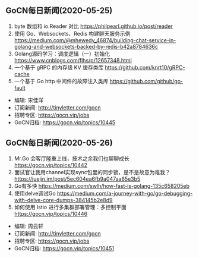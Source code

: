 ## GoCN每日新闻(2020-05-25)

1. byte 数组和 io.Reader 对比 https://philpearl.github.io/post/reader
2. 使用 Go、Websockets、Redis 构建聊天服务示例 https://medium.com/@mhewedy_46874/building-chat-service-in-golang-and-websockets-backed-by-redis-b42a8784636c
3. Golang源码学习：调度逻辑（一）初始化 https://www.cnblogs.com/flhs/p/12657348.html
4. 一个基于 gRPC 的内存级 KV 缓存类库 https://github.com/knrt10/gRPC-cache
5. 一个基于 Go http 中间件的故障注入类库 https://github.com/github/go-fault 

- 编辑: 宋佳洋  
- 订阅新闻: http://tinyletter.com/gocn 
- 招聘专区: https://gocn.vip/jobs  
- GoCN归档: https://gocn.vip/topics/10445

## GoCN每日新闻(2020-05-26)

1. Mr.Go 会客厅隆重上线，技术之余我们也聊聊成长 https://gocn.vip/topics/10442  
2. 面试官让我用channel实现sync包里的同步锁，是不是故意为难我？ https://juejin.im/post/5ec604ea6fb9a047aa65e3b5  
3. Go有多快 https://medium.com/swlh/how-fast-is-golang-135c658205eb  
4. 使用delve调试Go https://medium.com/a-journey-with-go/go-debugging-with-delve-core-dumps-384145b2e8d9  
5. 如何使用 Istio 进行多集群部署管理：多控制平面 https://gocn.vip/topics/10446  

- 编辑: 周云轩  
- 订阅新闻: http://tinyletter.com/gocn  
- 招聘专区: https://gocn.vip/jobs  
- GoCN归档: https://gocn.vip/topics/10451  
